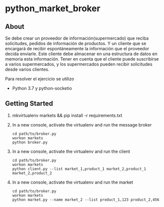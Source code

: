 # python_market_broker

## About

Se debe crear un proveedor de información(supermercado) que reciba solicitudes, pedidos
de información de productos. Y un cliente que se encargará de recibir espontáneamente la
información que el proveedor decida enviarle. Este cliente debe almacenar en una
estructura de datos en memoria esta información.
Tener en cuenta que el cliente puede suscribirse a varios supermercados, y los
supermercados pueden recibir solicitudes desde varios clientes.

Para resolver el ejercicio se utilizo
- Python 3.7 y python-socketio

## Getting Started

1. mkvirtualenv markets && pip install -r requirements.txt
2. In a new console, activate the virtualenv and run the message broker

    ```
    cd path/to/broker.py
    workon markets
    python broker.py
    ```

3. In a new console, activate the virtualenv and run the client
    
    ```
    cd path/to/broker.py
    workon markets
    python client.py --list market_1,product_1 market_2,product_1 market_2,product_2 
    ```

4. In a new console, activate the virtualenv and run the market
    
    ```
    cd path/to/broker.py
    workon markets
    python market.py --name market_2 --list product_1,123 product_2,456
    ```